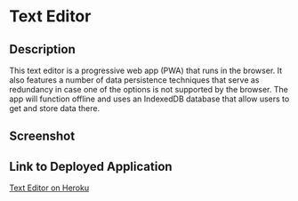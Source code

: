# Text Editor

## Description

This text editor is a progressive web app (PWA) that runs in the browser. It also features a number of data persistence techniques that serve as redundancy in case one of the options is not supported by the browser. The app will function offline and uses an IndexedDB database that allow users to get and store data there.

## Screenshot

## Link to Deployed Application

[Text Editor on Heroku](https://radiant-bastion-85561.herokuapp.com/)